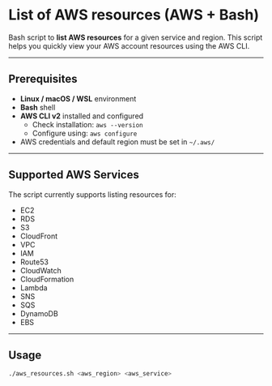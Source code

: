 # List of AWS resources (AWS + Bash)

Bash script to **list AWS resources** for a given service and region. This script helps you quickly view your AWS account resources using the AWS CLI.

---

## Prerequisites

- **Linux / macOS / WSL** environment  
- **Bash** shell  
- **AWS CLI v2** installed and configured  
  - Check installation: `aws --version`  
  - Configure using: `aws configure`  
- AWS credentials and default region must be set in `~/.aws/`

---

## Supported AWS Services

The script currently supports listing resources for:

- EC2
- RDS
- S3
- CloudFront
- VPC
- IAM
- Route53
- CloudWatch
- CloudFormation
- Lambda
- SNS
- SQS
- DynamoDB
- EBS

---

## Usage

```bash
./aws_resources.sh <aws_region> <aws_service>
